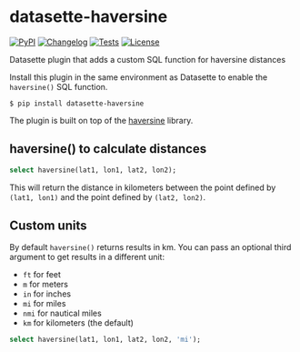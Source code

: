# datasette-haversine

[![PyPI](https://img.shields.io/pypi/v/datasette-haversine.svg)](https://pypi.org/project/datasette-haversine/)
[![Changelog](https://img.shields.io/github/v/release/simonw/datasette-haversine?include_prereleases&label=changelog)](https://github.com/simonw/datasette-haversine/releases)
[![Tests](https://github.com/simonw/datasette-haversine/workflows/Test/badge.svg)](https://github.com/simonw/datasette-haversine/actions?query=workflow%3ATest)
[![License](https://img.shields.io/badge/license-Apache%202.0-blue.svg)](https://github.com/simonw/datasette-haversine/blob/main/LICENSE)

Datasette plugin that adds a custom SQL function for haversine distances

Install this plugin in the same environment as Datasette to enable the `haversine()` SQL function.

    $ pip install datasette-haversine

The plugin is built on top of the [haversine](https://github.com/mapado/haversine) library.

## haversine() to calculate distances

```sql
select haversine(lat1, lon1, lat2, lon2);
```

This will return the distance in kilometers between the point defined by `(lat1, lon1)` and the point defined by `(lat2, lon2)`.

## Custom units

By default `haversine()` returns results in km. You can pass an optional third argument to get results in a different unit:

- `ft` for feet
- `m` for meters
- `in` for inches
- `mi` for miles
- `nmi` for nautical miles
- `km` for kilometers (the default)

```sql
select haversine(lat1, lon1, lat2, lon2, 'mi');
```
